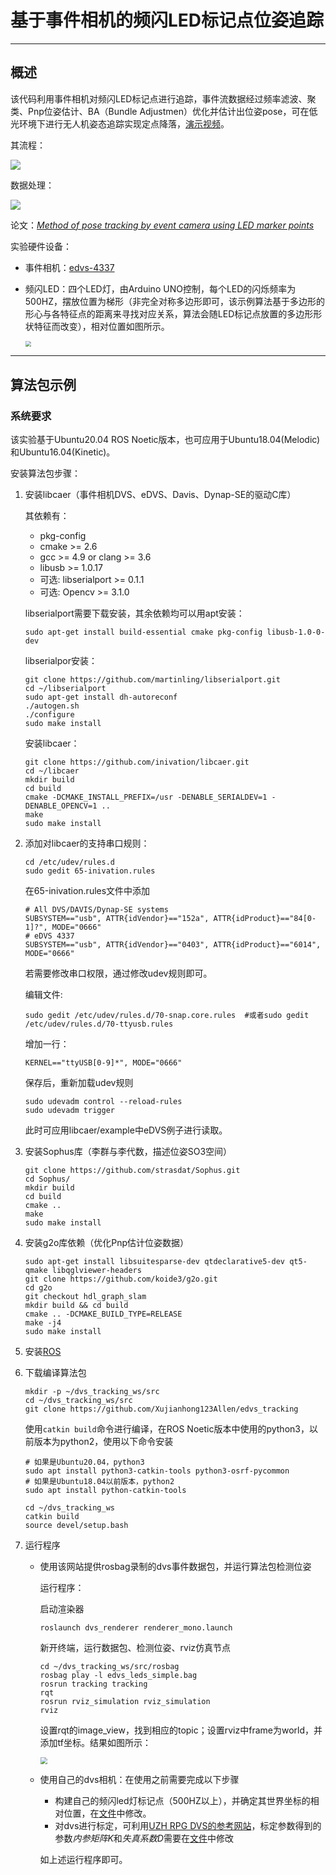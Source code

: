 # 基于事件相机的频闪LED标记点位姿追踪

---

## 概述

该代码利用事件相机对频闪LED标记点进行追踪，事件流数据经过频率滤波、聚类、Pnp位姿估计、BA（Bundle Adjustmen）优化并估计出位姿pose，可在低光环境下进行无人机姿态追踪实现定点降落，[演示视频](https://www.bilibili.com/video/BV1Go4y197gr)。

其流程：

<img src="imgs/flowing.png" />

数据处理：

<img src="imgs/processing.png"/>

论文：[*Method of pose tracking by event camera using LED marker points*](https://ieeexplore.ieee.org/document/9101448/)

实验硬件设备：

- 事件相机：[edvs-4337](https://inivation.com/hardware/)

- 频闪LED：四个LED灯，由Arduino UNO控制，每个LED的闪烁频率为500HZ，摆放位置为梯形（非完全对称多边形即可，该示例算法基于多边形的形心与各特征点的距离来寻找对应关系，算法会随LED标记点放置的多边形形状特征而改变），相对位置如图所示。

  <img src="imgs/LEDS.jpg" style="zoom:60%;" />

---

## 算法包示例

### 系统要求
该实验基于Ubuntu20.04 ROS Noetic版本，也可应用于Ubuntu18.04(Melodic)和Ubuntu16.04(Kinetic)。  

安装算法包步骤：

1. 安装libcaer（事件相机DVS、eDVS、Davis、Dynap-SE的驱动C库）

   其依赖有：

   - pkg-config
   - cmake >= 2.6
   - gcc >= 4.9 or clang >= 3.6
   - libusb >= 1.0.17
   - 可选: libserialport >= 0.1.1
   - 可选: Opencv >= 3.1.0 

   libserialport需要下载安装，其余依赖均可以用apt安装：

   ~~~shell
   sudo apt-get install build-essential cmake pkg-config libusb-1.0-0-dev
   ~~~

   libserialpor安装：

   ~~~shell
   git clone https://github.com/martinling/libserialport.git
   cd ~/libserialport
   sudo apt-get install dh-autoreconf
   ./autogen.sh
   ./configure
   sudo make install
   ~~~

   安装libcaer：

   ~~~shell
   git clone https://github.com/inivation/libcaer.git
   cd ~/libcaer
   mkdir build
   cd build
   cmake -DCMAKE_INSTALL_PREFIX=/usr -DENABLE_SERIALDEV=1 -DENABLE_OPENCV=1 ..
   make
   sudo make install
   ~~~

2. 添加对libcaer的支持串口规则：

   ```shell
   cd /etc/udev/rules.d
   sudo gedit 65-inivation.rules 
   ```

   在65-inivation.rules文件中添加

   ```
   # All DVS/DAVIS/Dynap-SE systems
   SUBSYSTEM=="usb", ATTR{idVendor}=="152a", ATTR{idProduct}=="84[0-1]?", MODE="0666"
   # eDVS 4337
   SUBSYSTEM=="usb", ATTR{idVendor}=="0403", ATTR{idProduct}=="6014", MODE="0666"
   ```

   若需要修改串口权限，通过修改udev规则即可。

   编辑文件:

   ```shell
   sudo gedit /etc/udev/rules.d/70-snap.core.rules  #或者sudo gedit /etc/udev/rules.d/70-ttyusb.rules
   ```

   增加一行：

   ```
   KERNEL=="ttyUSB[0-9]*", MODE="0666"
   ```

   保存后，重新加载udev规则

   ```shell
   sudo udevadm control --reload-rules
   sudo udevadm trigger
   ```

   此时可应用libcaer/example中eDVS例子进行读取。

3. 安装Sophus库（李群与李代数，描述位姿SO3空间）

   ~~~shell
   git clone https://github.com/strasdat/Sophus.git
   cd Sophus/
   mkdir build
   cd build
   cmake ..
   make
   sudo make install
   ~~~

4. 安装g2o库依赖（优化Pnp估计位姿数据）

   ~~~shell
   sudo apt-get install libsuitesparse-dev qtdeclarative5-dev qt5-qmake libqglviewer-headers
   git clone https://github.com/koide3/g2o.git
   cd g2o
   git checkout hdl_graph_slam
   mkdir build && cd build
   cmake .. -DCMAKE_BUILD_TYPE=RELEASE
   make -j4
   sudo make install
   ~~~

5. 安装[ROS](http://wiki.ros.org/cn/ROS/Installation)

6. 下载编译算法包

   ~~~shell
   mkdir -p ~/dvs_tracking_ws/src
   cd ~/dvs_tracking_ws/src
   git clone https://github.com/Xujianhong123Allen/edvs_tracking
   ~~~

   使用`catkin build`命令进行编译，在ROS Noetic版本中使用的python3，以前版本为python2，使用以下命令安装

   ~~~shell
   # 如果是Ubuntu20.04，python3
   sudo apt install python3-catkin-tools python3-osrf-pycommon
   # 如果是Ubuntu18.04以前版本，python2
   sudo apt install python-catkin-tools
   ~~~

   ~~~shell
   cd ~/dvs_tracking_ws
   catkin build
   source devel/setup.bash
   ~~~

7. 运行程序

   - 使用该网站提供rosbag录制的dvs事件数据包，并运行算法包检测位姿

     运行程序：

     启动渲染器

     ~~~shell
     roslaunch dvs_renderer renderer_mono.launch
     ~~~

     新开终端，运行数据包、检测位姿、rviz仿真节点

     ~~~shell
     cd ~/dvs_tracking_ws/src/rosbag
     rosbag play -l edvs_leds_simple.bag 
     rosrun tracking tracking
     rqt
     rosrun rviz_simulation rviz_simulation
     rviz
     ~~~

     设置rqt的image_view，找到相应的topic；设置rviz中frame为world，并添加tf坐标。结果如图所示：

     <img src="imgs/dvs_tracking.png" style="zoom:70%;" />

   - 使用自己的dvs相机：在使用之前需要完成以下步骤

     - 构建自己的频闪led灯标记点（500HZ以上），并确定其世界坐标的相对位置，在[文件](tracking/src/tracking.cpp)中修改。
     - 对dvs进行标定，可利用[UZH RPG DVS的参考网站](https://github.com/uzh-rpg/rpg_dvs_ros/blob/master/dvs_calibration/README.md)，标定参数得到的参数*内参矩阵K*和*失真系数D*需要在[文件](tracking/src/tracking.cpp)中修改

     如上述运行程序即可。


